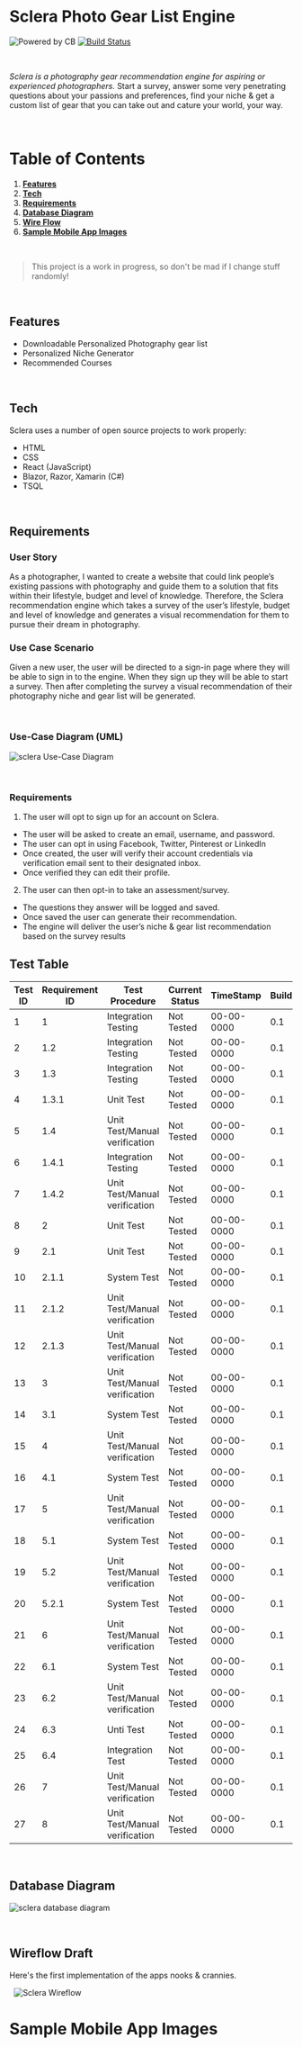 # Sclera Photo Gear List Engine 

![Powered by CB](https://github.com/merchp/sclera/blob/bf3ad0b4723723f7e08ee73ac7834dc176aa2f56/Powered%20by%20CB%5B169%5D.png) [![Build Status](https://travis-ci.com/merchp/sclera.svg?branch=master)](https://travis-ci.com/github/merchp/sclera)

&nbsp;
 
*Sclera is a photography gear recommendation engine for aspiring or experienced photographers.* Start a survey, answer some very penetrating questions about your passions and preferences, find your niche & get a custom list of gear that you can take out and cature your world, your way.  




&nbsp;
# Table of Contents

1. **[Features](#Features)** 
2. **[Tech](#Tech)**
3. **[Requirements](Requirements)**
4. **[Database Diagram](#DatabaseDiagram)**
5. **[Wire Flow](#WireflowDraft)**
6. **[Sample Mobile App Images](#SampleMobileAppImages)**

&nbsp;

> This project is a work in progress, so don't be mad if I change stuff randomly!

&nbsp;
## Features 


- Downloadable Personalized Photography gear list
- Personalized Niche Generator
- Recommended Courses

&nbsp;
## Tech

Sclera uses a number of open source projects to work properly:

- HTML
- CSS
- React (JavaScript)
- Blazor, Razor, Xamarin (C#)
- TSQL


&nbsp;
## Requirements

###  User Story
As a photographer, I wanted to create a website that could link people’s existing passions with photography and guide them to a solution that fits within their lifestyle, budget and level of knowledge. Therefore, the Sclera recommendation engine which takes a survey of the user’s lifestyle, budget and level of knowledge and generates a visual recommendation for them to pursue their dream in photography.

### Use Case Scenario 

Given a new user, the user will be directed to a sign-in page where they will be able to sign in to the engine. When they sign up they will be able to start a survey. Then after completing the survey a visual recommendation of their photography niche and gear list will be generated.

&nbsp;
### Use-Case Diagram (UML)

![sclera Use-Case Diagram](https://github.com/merchp/sclera/blob/3d5898ab8de35b4d9d39e15b7ddcc8f6549bf8f3/UML.png)

&nbsp;
### Requirements 

1. The user will opt to sign up for an account on Sclera.
- The user will be asked to create an email, username, and password.
- The user can opt in using Facebook, Twitter, Pinterest or LinkedIn
- Once created, the user will verify their account credentials via verification email sent to their designated inbox.
- Once verified they can edit their profile.

2.	The user can then opt-in to take an assessment/survey.
- The questions they answer will be logged and saved.
- Once saved the user can generate their recommendation.
- The engine will deliver the user’s niche  & gear list recommendation based on the survey results

## Test Table

| Test ID | Requirement ID | Test Procedure | Current Status | TimeStamp | Build/Version |
|---------|----------------|----------------|----------------|-----------|---------------|
| 1       | 1			     | Integration Testing  | Not Tested     | 00-00-0000 | 0.1          |
| 2       | 1.2			   | Integration Testing  | Not Tested     | 00-00-0000 | 0.1          |
| 3       | 1.3			   | Integration Testing  | Not Tested     | 00-00-0000 | 0.1          |
| 4       | 1.3.1		  | Unit Test            | Not Tested     | 00-00-0000 | 0.1          |
| 5       | 1.4			   | Unit Test/Manual verification         | Not Tested     | 00-00-0000 | 0.1 |
| 6       | 1.4.1			 | Integration Testing  | Not Tested     | 00-00-0000 | 0.1 |
| 7       | 1.4.2			 | Unit Test/Manual verification         | Not Tested     | 00-00-0000 | 0.1          |
| 8       | 2		      | Unit Test            | Not Tested     | 00-00-0000 | 0.1     |
| 9       | 2.1		    | Unit Test            | Not Tested     | 00-00-0000 | 0.1          |
| 10      | 2.1.1		  | System Test          | Not Tested     | 00-00-0000 | 0.1          |
| 11      | 2.1.2	   | Unit Test/Manual verification | Not Tested     | 00-00-0000 | 0.1|
| 12      | 2.1.3	   | Unit Test/Manual verification | Not Tested     | 00-00-0000 | 0.1|
| 13      | 3	       | Unit Test/Manual verification | Not Tested     | 00-00-0000 | 0.1|
| 14      | 3.1	     | System Test          | Not Tested     | 00-00-0000 | 0.1|
| 15      | 4    	   | Unit Test/Manual verification | Not Tested     | 00-00-0000 | 0.1|
| 16      | 4.1      | System Test          | Not Tested     | 00-00-0000 | 0.1|
| 17      | 5    	   | Unit Test/Manual verification | Not Tested     | 00-00-0000 | 0.1|
| 18      | 5.1  	   | System Test          | Not Tested     | 00-00-0000 | 0.1|
| 19      | 5.2  	   | Unit Test/Manual verification | Not Tested     | 00-00-0000 | 0.1|
| 20      | 5.2.1    | System Test          | Not Tested     | 00-00-0000 | 0.1|
| 21      | 6        | Unit Test/Manual verification | Not Tested     | 00-00-0000 | 0.1|
| 22      | 6.1      | System Test          | Not Tested     | 00-00-0000 | 0.1|
| 23      | 6.2      | Unit Test/Manual verification | Not Tested     | 00-00-0000 | 0.1|
| 24      | 6.3  	   | Unti Test            | Not Tested     | 00-00-0000 | 0.1|
| 25      | 6.4	     | Integration Test     | Not Tested     | 00-00-0000 | 0.1|
| 26      | 7        | Unit Test/Manual verification | Not Tested     | 00-00-0000 | 0.1|
| 27      | 8    	   | Unit Test/Manual verification | Not Tested     | 00-00-0000 | 0.1|



&nbsp;
## Database Diagram

![sclera database diagram](https://user-images.githubusercontent.com/46344252/108671946-1cadca00-7496-11eb-9973-67024e2a6691.JPG)

&nbsp;
## Wireflow Draft
Here's the first implementation of the apps nooks & crannies.

&nbsp;
![Sclera Wireflow](https://user-images.githubusercontent.com/46344252/108671452-53371500-7495-11eb-9764-6737901b3530.png)

# Sample Mobile App Images



